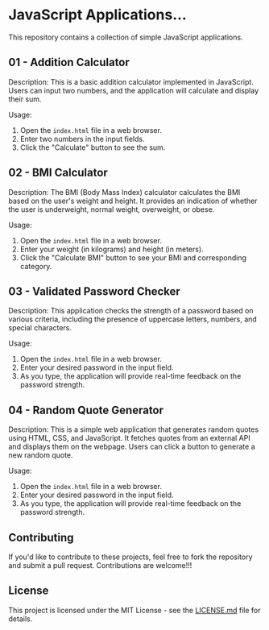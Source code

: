 # JavaScript Applications...

This repository contains a collection of simple JavaScript applications.

## 01 - Addition Calculator

Description: This is a basic addition calculator implemented in JavaScript. Users can input two numbers, and the application will calculate and display their sum.

Usage:
1. Open the `index.html` file in a web browser.
2. Enter two numbers in the input fields.
3. Click the "Calculate" button to see the sum.

## 02 - BMI Calculator

Description: The BMI (Body Mass Index) calculator calculates the BMI based on the user's weight and height. It provides an indication of whether the user is underweight, normal weight, overweight, or obese.

Usage:
1. Open the `index.html` file in a web browser.
2. Enter your weight (in kilograms) and height (in meters).
3. Click the "Calculate BMI" button to see your BMI and corresponding category.

## 03 - Validated Password Checker

Description: This application checks the strength of a password based on various criteria, including the presence of uppercase letters, numbers, and special characters.

Usage:
1. Open the `index.html` file in a web browser.
2. Enter your desired password in the input field.
3. As you type, the application will provide real-time feedback on the password strength.

## 04 - Random Quote Generator

Description: This is a simple web application that generates random quotes using HTML, CSS, and JavaScript. It fetches quotes from an external API and displays them on the webpage. Users can click a button to generate a new random quote.

Usage:
1. Open the `index.html` file in a web browser.
2. Enter your desired password in the input field.
3. As you type, the application will provide real-time feedback on the password strength.

## Contributing

If you'd like to contribute to these projects, feel free to fork the repository and submit a pull request. Contributions are welcome!!!

## License

This project is licensed under the MIT License - see the [LICENSE.md](LICENSE.md) file for details.
